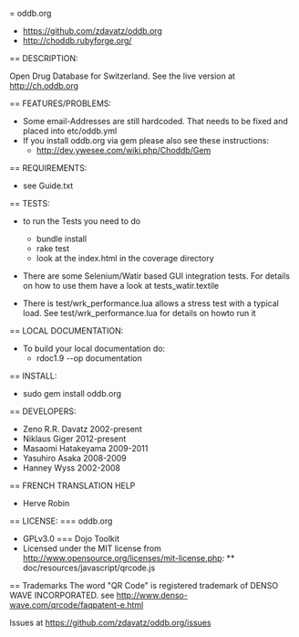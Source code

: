 = oddb.org

* https://github.com/zdavatz/oddb.org
* http://choddb.rubyforge.org/

== DESCRIPTION:

Open Drug Database for Switzerland. See the live version at http://ch.oddb.org

== FEATURES/PROBLEMS:

* Some email-Addresses are still hardcoded. That needs to be fixed and placed into etc/oddb.yml
* If you install oddb.org via gem please also see these instructions:
  * http://dev.ywesee.com/wiki.php/Choddb/Gem

== REQUIREMENTS:

* see Guide.txt

== TESTS:

* to run the Tests you need to do
  * bundle install
  * rake test
  * look at the index.html in the coverage directory
  
* There are some Selenium/Watir based GUI integration tests. For details on how to use them have
  a look at tests_watir.textile

* There is test/wrk_performance.lua allows a stress test with a typical load. See test/wrk_performance.lua for details on howto run it

== LOCAL DOCUMENTATION:

* To build your local documentation do:
  * rdoc1.9 --op documentation

== INSTALL:

* sudo gem install oddb.org

== DEVELOPERS:

* Zeno R.R. Davatz 2002-present
* Niklaus Giger 2012-present
* Masaomi Hatakeyama 2009-2011
* Yasuhiro Asaka 2008-2009
* Hanney Wyss 2002-2008

== FRENCH TRANSLATION HELP

* Herve Robin

== LICENSE:
=== oddb.org
* GPLv3.0
=== Dojo Toolkit
* Licensed under the MIT license from http://www.opensource.org/licenses/mit-license.php:
** doc/resources/javascript/qrcode.js

== Trademarks
The word "QR Code" is registered trademark of DENSO WAVE INCORPORATED. see http://www.denso-wave.com/qrcode/faqpatent-e.html

Issues at https://github.com/zdavatz/oddb.org/issues
